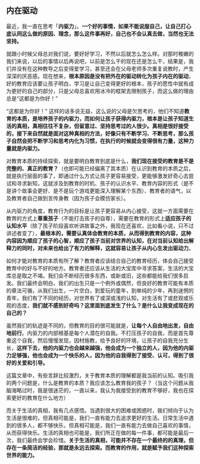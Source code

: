 ## 内在驱动

最近，我一直在思考「**内驱力**」。**一个好的事情，如果不能说服自己，让自己打心底认同这么做的原因、理念，那么这件事再好，自己也不会认真去做，当然也无法坚持。**

就跟小时候父母总对我们说，要好好学习，不然以后就怎么怎么样。对那时稚嫩的我们来说，以后的事情以后再说吧，以前是怎么干的现在还是怎么干，结果是，我们并没有在这种教导之后变得爱学习，甚至还会在父母老师多次重复说教时，产生深深的厌恶感。现在想来，**根本原因是没有把外在的驱动转化为孩子内在的驱动**，好的教育应该要让孩子明白，学习是让自己变得更好的根本，孩子的愿性中就有成为更好的自己的部分，只是父母总喜欢用冰冷的框架去限制孩子，而这么做的理由总是“这都是为你好！”

“这都是为你好！” 这样的话多说无益，这么说的父母是欠思考的，他们不知道**教育的本质，是培养孩子的内驱力，而如何让孩子获得内驱力，根本是让孩子知道生活的真相，真相往往不复杂，但留意过、坚持思考过的人很少。真相是很好接受的，接下来自然就是面对这种真相的方法，好像只有不断学习、不断思考，那么孩子自然会把不断学习和思考内化为习惯，在执行的时候就会变得很有力量，这种力量就是内驱力。**

对教育本质的持续探索，就是要明白教育到底是什么，**我们现在接受的教育是不是完整的、真正的教育？**（也即可能已经偏离了其本质）在认识到教育的本质之后，就是执行层面的事了，即通过什么方式让孩子更容易接受，更能够激发好奇心去尝试和寻求新知，这就涉及到教育的时机、孩子的认识水平、教育内容的形式（是不是讲个故事会更好、是不是玩个游戏更能深入理解某个东西）、教育者的语气，以及教育者自己做到言传身教（因为孩子会模仿家长）。

从内驱力的角度，教育行为的目标是让孩子更容易从内心接受，这就一方面需要在教育的方式上**尊重孩子**（不能打击孩子的自尊），需要在教育的形式上**适应孩子的认知水平**（除了孩子阶段喜欢听讲故事之外，我现在还喜欢，比如看小说，只不过讲述者变了），**最根本的，需要认真体会教育的本质，从而得到教育的内容，这种内容因为顺应了孩子的心智，顺应了孩子当前对世界的认知，在对当前认知给出解释力的同时，对未来也给出了有力的解释，这就容易让孩子从内心生发出驱动力**。

如何才能对教育的本质有所了解？教育者应该结合自己的教育经历，体会自己接受教育中的好与不好的地方。教育者还应该从生活的大宝库中寻求答案，生活的大宝库总是取之不竭。我们会不断经历很多东西，或新或旧，这些都能给我们很多启发。我们最终会明白，我们的出生只是一个例外或偶然，但良好的教育可能有本质的章法可循，从我们出生，一片空白，到爱玩的童年，到单纯的少年，再到迷惘的青年，我们有了不同的经历，对世界有了或深或浅的认知，对生活有了或悲观或乐观的态度，**我们就不感到好奇吗？这里面到底发生了什么？是什么让我变成现在的自己的？**

虽然我们的轨迹是不同的，但教育的目的很可能就是，**让每个人自由地出发，自由地前行**。内驱力的内部根基是每个人潜在的自我。不打压孩子的自我，而是首先尊重这个自我，然后慢慢发现，因材施教，给予良好的环境，让孩子的自我充分生长，**这样下去，他的内驱力也会越来越强，他会成为一个独立的人，因为他的内驱力足够强，他也会成为一个快乐的人，因为他的自我得到了接受、认可，得到了很好的关爱和引导。**

这篇文章中，有些言辞比较激烈，关于教育本质的理解都是我当前的认知。吸引我的两个问题是，什么是教育的本质？我应该怎么教育我的孩子？（当这个问题从我脑海略过时，我是很迷茫的，一直以来，我认为我接受到的教育不够好，我也在探索更好的教育在什么地方）

而关于生活的真相，我有几点感悟。当遇到很大的困难或困惑时，我们倾向于认为生活是很难的，但真相可能是，我们一直有能力去追求更好的生活。日常生活中遇到的很多人，都不够快乐，但真相可能是，我们一直有能力去做自己喜欢的事情，从而获得快乐。生活的真相也可能是，我们所正在做的每一件事，都可能是最后一次，我们最终会学会珍惜。**关于生活的真相，可能并不存在一个最终的的真理，但存在一条简洁的经验，那就是永远去探索。而教育的作用，就是赋予我们这种探索世界的能力。**